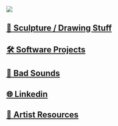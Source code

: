 <!-- ![](https://f4.bcbits.com/img/0024779428_100.png) -->
![](https://tombetthauser.github.io/societyofobjects/assets/banner.jpg)

<!-- # Tom Betthauser -->

## [🗿 Sculpture / Drawing Stuff](https://tombetthauser.github.io/societyofobjects/images/)
## [🛠 Software Projects](https://tombetthauser.com/dev)
## [🎷 Bad Sounds](http://tombetthauser.bandcamp.com/)
## [🌐 Linkedin](https://www.linkedin.com/in/tombetthauser/)
<!-- ## [Substack](https://tombetthauser.substack.com/)<br> -->
## [📖 Artist Resources](https://github.com/tombetthauser/artists-in-tech-resources)

<!-- [artslackernews.herokuapp.com](artslackernews.herokuapp.com/) -->

<!-- ### Some Project Links -->

<!-- * [MFA Hole](https://mfahole.herokuapp.com/) | Forum for Visual Artists -->
<!-- * [SotA Survey](http://www.sotasurvey.org/2019) | Visual Artists Survey Data + Desktop App -->
<!-- * [Resources for Artists Getting into Tech](https://github.com/tombetthauser/artists-in-tech-resources) | Links & Discord -->

<!-- 
### Older Project Links

* Tomblr / Just for Fun React App – [Project Site Link](https://tomblr.herokuapp.com/) | [Repo Readme Link](https://github.com/tombetthauser/tomblr_reactapp)
* Arts Data Explorer / Desktop App Tool – [Repo Readme Link](https://github.com/tombetthauser/arts_dataexplorer)
* Arts Map Generator / HTML Map Pages – [Repo Readme Link](https://github.com/tombetthauser/arts_mapgenerator) 
-->
